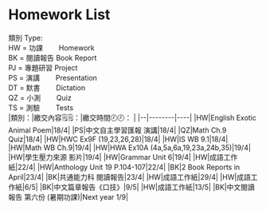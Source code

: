 # Homework List
類別 Type:
<br/>HW = 功課　　 Homework
<br/>BK = 閱讀報告 Book Report
<br/>PJ = 專題研習 Project
<br/>PS = 演講　　 Presentation
<br/>DT = 默書　　 Dictation
<br/>QZ = 小測　　 Quiz
<br/>TS = 測驗　　 Tests
<br/>
|類別：|繳交內容🗒️🗒️：|繳交時間🕗🕗： |
|--|--------|----|
|HW|English Exotic Animal Poem|18/4|
|PS|中文自主學習匯報 演講|18/4|
|QZ|Math Ch.9 Quiz|18/4|
|HW|HWC Ex9F (19,23,26,28)|18/4|
|HW|IS WB 9.1|18/4|
|HW|Math WB Ch.9|19/4|
|HW|HWA Ex10A (4a,5a,6a,19,23a,24b,35)|19/4|
|HW|學生壓力來源 影片|19/4|
|HW|Grammar Unit 6|19/4|
|HW|成語工作紙|22/4|
|HW|Anthology Unit 19 P.104-107|22/4|
|BK|2 Book Reports in April|23/4|
|BK|共通能力科 閱讀報告|23/4|
|HW|成語工作紙|29/4|
|HW|成語工作紙|6/5|
|BK|中文篇章報告《口技》|9/5|
|HW|成語工作紙|13/5|
|BK|中文閱讀報告 第六份 (暑期功課)|Next year 1/9|